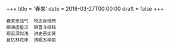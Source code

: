 +++
title = '春来'
date = 2016-03-27T00:00:00
draft = false
+++



```text
春来无浊气  物态自恬然
朔漠虚星汉  阴曹斗纸钱
观云深似浅  讲史恶如贤
且忆林花岸  清眠五柳前
```
